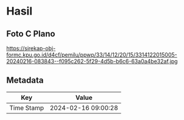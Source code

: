 # Hasil

## Foto C Plano

https://sirekap-obj-formc.kpu.go.id/d4cf/pemilu/ppwp/33/14/12/20/15/3314122015005-20240216-083843--f095c262-5f29-4d5b-b6c6-63a0a4be32af.jpg


## Metadata

| Key        | Value               |
| ---------- | ------------------- |
| Time Stamp | 2024-02-16 09:00:28 |



